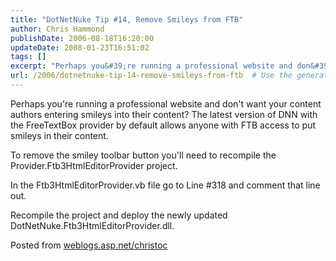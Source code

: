 ```yaml
---
title: "DotNetNuke Tip #14, Remove Smileys from FTB"
author: Chris Hammond
publishDate: 2006-08-18T16:20:00
updateDate: 2008-01-23T16:51:02
tags: []
excerpt: "Perhaps you&#39;re running a professional website and don&#39;t want your content authors entering smileys into their content? The latest version of DNN with the FreeTextBox provider by default allows anyone with FTB access to put smileys in their content.To remove the smiley toolbar button you&#39;ll need to recompile the Provider.Ftb3HtmlEditorProvider project.In the Ftb3HtmlEditorProvider.vb file go to Line #318 and comment that line out.Recompile the project and deploy the newly updated DotNetNuke.Ftb3HtmlEditorProvider.dll. Posted from..."
url: /2006/dotnetnuke-tip-14-remove-smileys-from-ftb  # Use the generated URL with year
---
```

<p>Perhaps you&#39;re running a professional website and don&#39;t want your content authors entering smileys into their content? The latest version of DNN with the FreeTextBox provider by default allows anyone with FTB access to put smileys in their content.</p><p>To remove the smiley toolbar button you&#39;ll need to recompile the Provider.Ftb3HtmlEditorProvider project.</p><p>In the Ftb3HtmlEditorProvider.vb file go to Line #318 and comment that line out.</p><p>Recompile the project and deploy the newly updated DotNetNuke.Ftb3HtmlEditorProvider.dll.</p> Posted from <A href="https://weblogs.asp.net/christoc/">weblogs.asp.net/christoc</a>
